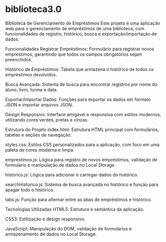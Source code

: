 # biblioteca3.0
Biblioteca de Gerenciamento de Empréstimos
Este projeto é uma aplicação web para o gerenciamento de empréstimos de uma biblioteca, com funcionalidades de registro, histórico, busca e exportação/importação de dados.

Funcionalidades
Registrar Empréstimos: Formulário para registrar novos empréstimos, garantindo que todos os campos obrigatórios sejam preenchidos.

Histórico de Empréstimos: Tabela que armazena o histórico de todos os empréstimos devolvidos.

Busca Avançada: Sistema de busca para encontrar registros por nome do aluno, livro, turma e data.

Exportar/Importar Dados: Funções para exportar os dados em formato JSON e importar arquivos JSON.

Design Responsivo: Interface amigável e responsiva com estilos modernos, utilizando cores verdes, pretas e cinzas.

Estrutura do Projeto
index.html: Estrutura HTML principal com formulários, tabelas e seções de navegação.

styles.css: Estilos CSS personalizados para a aplicação, com foco em uma paleta de cores moderna e limpa.

emprestimos.js: Lógica para registro de novos empréstimos, validação de formulário e manipulação de dados no Local Storage.

historico.js: Lógica para adicionar e carregar dados do histórico.

searchHistorico.js: Sistema de busca avançada no histórico e função para apagar todo o histórico.

tabs.js: Função para alternar entre as abas de empréstimos e histórico.

Tecnologias Utilizadas
HTML5: Estrutura e semântica da aplicação.

CSS3: Estilização e design responsivo.

JavaScript: Manipulação do DOM, validação de formulários e armazenamento de dados no Local Storage.
